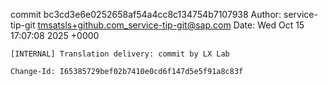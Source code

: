 commit bc3cd3e6e0252658af54a4cc8c134754b7107938
Author: service-tip-git <tmsatsls+github.com_service-tip-git@sap.com>
Date:   Wed Oct 15 17:07:08 2025 +0000

    [INTERNAL] Translation delivery: commit by LX Lab
    
    Change-Id: I65385729bef02b7410e0cd6f147d5e5f91a8c83f

